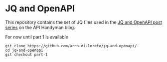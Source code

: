 # JQ and OpenAPI

This repository contains the set of JQ files used in the [JQ and OpenAPI post series](http://apihandyman.io/api-toolbox-jq-and-openapi-part-1-using-jq-to-extract-data-from-openapi-files/) on the API Handyman blog.

For now until part 1 is available

```
git clone https://github.com/arno-di-loreto/jq-and-openapi/
cd jq-and-openapi
git checkout part-1
```